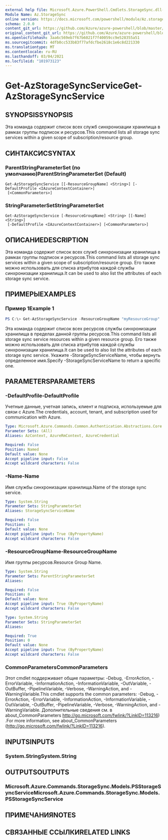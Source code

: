 ```yaml
---
external help file: Microsoft.Azure.PowerShell.Cmdlets.StorageSync.dll-Help.xml
Module Name: Az.StorageSync
online version: https://docs.microsoft.com/powershell/module/Az.storagesync/get-Azstoragesyncservice
schema: 2.0.0
content_git_url: https://github.com/Azure/azure-powershell/blob/master/src/StorageSync/StorageSync/help/Get-AzStorageSyncService.md
original_content_git_url: https://github.com/Azure/azure-powershell/blob/master/src/StorageSync/StorageSync/help/Get-AzStorageSyncService.md
ms.openlocfilehash: 3aa6c569eb7f67b6021f7f40059cc9e528355a51
ms.sourcegitcommit: 4dfb0cc533b83f77afdcfbe2618c1e6c8d221330
ms.translationtype: MT
ms.contentlocale: ru-RU
ms.lasthandoff: 03/04/2021
ms.locfileid: "101973123"
---
```

# <span data-ttu-id="0c3a5-101">Get-AzStorageSyncService</span><span class="sxs-lookup"><span data-stu-id="0c3a5-101">Get-AzStorageSyncService</span></span>

## <span data-ttu-id="0c3a5-102">SYNOPSIS</span><span class="sxs-lookup"><span data-stu-id="0c3a5-102">SYNOPSIS</span></span>
<span data-ttu-id="0c3a5-103">Эта команда содержит список всех служб синхронизации хранилища в рамках группы подписок и ресурсов.</span><span class="sxs-lookup"><span data-stu-id="0c3a5-103">This command lists all storage sync services within a given scope of subscription/resource group.</span></span>

## <span data-ttu-id="0c3a5-104">СИНТАКСИС</span><span class="sxs-lookup"><span data-stu-id="0c3a5-104">SYNTAX</span></span>

### <span data-ttu-id="0c3a5-105">ParentStringParameterSet (по умолчанию)</span><span class="sxs-lookup"><span data-stu-id="0c3a5-105">ParentStringParameterSet (Default)</span></span>
```
Get-AzStorageSyncService [[-ResourceGroupName] <String>] [-DefaultProfile <IAzureContextContainer>]
 [<CommonParameters>]
```

### <span data-ttu-id="0c3a5-106">StringParameterSet</span><span class="sxs-lookup"><span data-stu-id="0c3a5-106">StringParameterSet</span></span>
```
Get-AzStorageSyncService [-ResourceGroupName] <String> [[-Name] <String>]
 [-DefaultProfile <IAzureContextContainer>] [<CommonParameters>]
```

## <span data-ttu-id="0c3a5-107">ОПИСАНИЕ</span><span class="sxs-lookup"><span data-stu-id="0c3a5-107">DESCRIPTION</span></span>
<span data-ttu-id="0c3a5-108">Эта команда содержит список всех служб синхронизации хранилища в рамках группы подписок и ресурсов.</span><span class="sxs-lookup"><span data-stu-id="0c3a5-108">This command lists all storage sync services within a given scope of subscription/resource group.</span></span> <span data-ttu-id="0c3a5-109">Его также можно использовать для списка атрибутов каждой службы синхронизации хранилища.</span><span class="sxs-lookup"><span data-stu-id="0c3a5-109">It can be used to also list the attributes of each storage sync service.</span></span>

## <span data-ttu-id="0c3a5-110">ПРИМЕРЫ</span><span class="sxs-lookup"><span data-stu-id="0c3a5-110">EXAMPLES</span></span>

### <span data-ttu-id="0c3a5-111">Пример 1</span><span class="sxs-lookup"><span data-stu-id="0c3a5-111">Example 1</span></span>
```powershell
PS C:\> Get-AzStorageSyncService -ResourceGroupName "myResourceGroup"
```

<span data-ttu-id="0c3a5-112">Эта команда содержит список всех ресурсов службы синхронизации хранилища в пределах данной группы ресурсов.</span><span class="sxs-lookup"><span data-stu-id="0c3a5-112">This command lists all storage sync service resources within a given resource group.</span></span> <span data-ttu-id="0c3a5-113">Его также можно использовать для списка атрибутов каждой службы синхронизации хранилища.</span><span class="sxs-lookup"><span data-stu-id="0c3a5-113">It can be used to also list the attributes of each storage sync service.</span></span> <span data-ttu-id="0c3a5-114">Укажите -StorageSyncServiceName, чтобы вернуть определенное имя.</span><span class="sxs-lookup"><span data-stu-id="0c3a5-114">Specify -StorageSyncServiceName to return a specific one.</span></span>

## <span data-ttu-id="0c3a5-115">PARAMETERS</span><span class="sxs-lookup"><span data-stu-id="0c3a5-115">PARAMETERS</span></span>

### <span data-ttu-id="0c3a5-116">-DefaultProfile</span><span class="sxs-lookup"><span data-stu-id="0c3a5-116">-DefaultProfile</span></span>
<span data-ttu-id="0c3a5-117">Учетные данные, учетная запись, клиент и подписка, используемые для связи с Azure.</span><span class="sxs-lookup"><span data-stu-id="0c3a5-117">The credentials, account, tenant, and subscription used for communication with Azure.</span></span>

```yaml
Type: Microsoft.Azure.Commands.Common.Authentication.Abstractions.Core.IAzureContextContainer
Parameter Sets: (All)
Aliases: AzContext, AzureRmContext, AzureCredential

Required: False
Position: Named
Default value: None
Accept pipeline input: False
Accept wildcard characters: False
```

### <span data-ttu-id="0c3a5-118">-Name</span><span class="sxs-lookup"><span data-stu-id="0c3a5-118">-Name</span></span>
<span data-ttu-id="0c3a5-119">Имя службы синхронизации хранилища.</span><span class="sxs-lookup"><span data-stu-id="0c3a5-119">Name of the storage sync service.</span></span>

```yaml
Type: System.String
Parameter Sets: StringParameterSet
Aliases: StorageSyncServiceName

Required: False
Position: 1
Default value: None
Accept pipeline input: True (ByPropertyName)
Accept wildcard characters: False
```

### <span data-ttu-id="0c3a5-120">-ResourceGroupName</span><span class="sxs-lookup"><span data-stu-id="0c3a5-120">-ResourceGroupName</span></span>
<span data-ttu-id="0c3a5-121">Имя группы ресурсов.</span><span class="sxs-lookup"><span data-stu-id="0c3a5-121">Resource Group Name.</span></span>

```yaml
Type: System.String
Parameter Sets: ParentStringParameterSet
Aliases:

Required: False
Position: 0
Default value: None
Accept pipeline input: True (ByPropertyName)
Accept wildcard characters: False
```

```yaml
Type: System.String
Parameter Sets: StringParameterSet
Aliases:

Required: True
Position: 0
Default value: None
Accept pipeline input: True (ByPropertyName)
Accept wildcard characters: False
```

### <span data-ttu-id="0c3a5-122">CommonParameters</span><span class="sxs-lookup"><span data-stu-id="0c3a5-122">CommonParameters</span></span>
<span data-ttu-id="0c3a5-123">Этот cmdlet поддерживает общие параметры: -Debug, -ErrorAction, -ErrorVariable, -InformationAction, -InformationVariable, -OutVariable, -OutBuffer, -PipelineVariable, -Verbose, -WarningAction, and -WarningVariable.</span><span class="sxs-lookup"><span data-stu-id="0c3a5-123">This cmdlet supports the common parameters: -Debug, -ErrorAction, -ErrorVariable, -InformationAction, -InformationVariable, -OutVariable, -OutBuffer, -PipelineVariable, -Verbose, -WarningAction, and -WarningVariable.</span></span> <span data-ttu-id="0c3a5-124">Дополнительные сведения см. в about_CommonParameters http://go.microsoft.com/fwlink/?LinkID=113216) .</span><span class="sxs-lookup"><span data-stu-id="0c3a5-124">For more information, see about_CommonParameters (http://go.microsoft.com/fwlink/?LinkID=113216).</span></span>

## <span data-ttu-id="0c3a5-125">INPUTS</span><span class="sxs-lookup"><span data-stu-id="0c3a5-125">INPUTS</span></span>

### <span data-ttu-id="0c3a5-126">System.String</span><span class="sxs-lookup"><span data-stu-id="0c3a5-126">System.String</span></span>

## <span data-ttu-id="0c3a5-127">OUTPUTS</span><span class="sxs-lookup"><span data-stu-id="0c3a5-127">OUTPUTS</span></span>

### <span data-ttu-id="0c3a5-128">Microsoft.Azure.Commands.StorageSync.Models.PSStorageSyncService</span><span class="sxs-lookup"><span data-stu-id="0c3a5-128">Microsoft.Azure.Commands.StorageSync.Models.PSStorageSyncService</span></span>

## <span data-ttu-id="0c3a5-129">ПРИМЕЧАНИЯ</span><span class="sxs-lookup"><span data-stu-id="0c3a5-129">NOTES</span></span>

## <span data-ttu-id="0c3a5-130">СВЯЗАННЫЕ ССЫЛКИ</span><span class="sxs-lookup"><span data-stu-id="0c3a5-130">RELATED LINKS</span></span>
